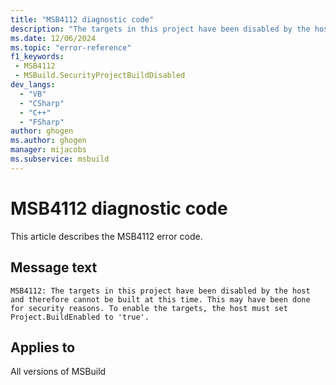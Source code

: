 ```yaml
---
title: "MSB4112 diagnostic code"
description: "The targets in this project have been disabled by the host and therefore cannot be built at this time. This may have been done for security reasons. To enable the targets, the host must set Project.BuildEnabled to 'true'."
ms.date: 12/06/2024
ms.topic: "error-reference"
f1_keywords:
 - MSB4112
 - MSBuild.SecurityProjectBuildDisabled
dev_langs:
  - "VB"
  - "CSharp"
  - "C++"
  - "FSharp"
author: ghogen
ms.author: ghogen
manager: mijacobs
ms.subservice: msbuild
---
```


# MSB4112 diagnostic code

<!-- :::ErrorDefinitionDescription::: -->
<!-- :::editable-content name="introDescription"::: -->
This article describes the MSB4112 error code.
<!-- :::editable-content-end::: -->

## Message text

`MSB4112: The targets in this project have been disabled by the host and therefore cannot be built at this time. This may have been done for security reasons. To enable the targets, the host must set Project.BuildEnabled to 'true'.`

<!-- :::editable-content name="postOutputDescription"::: -->
<!--
{StrBegin="MSB4112: "}
-->
<!-- :::editable-content-end::: -->
<!-- :::ErrorDefinitionDescription-end::: -->

## Applies to

All versions of MSBuild

